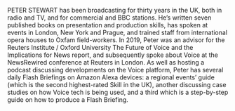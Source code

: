 PETER STEWART has been broadcasting for thirty years in the UK,
both in radio and TV, and for commercial and BBC stations. He’s
written seven published books on presentation and production
skills, has spoken at events in London, New York and Prague, and
trained staff from international opera houses to Oxfam
field-workers. In 2019, Peter was an advisor for the Reuters
Institute / Oxford University The Future of Voice and the
Implications for News report, and subsequently spoke about Voice
at the NewsRewired conference at Reuters in London. As well as
hosting a podcast discussing developments on the Voice platform,
Peter has several daily Flash Briefings on Amazon Alexa devices:
a regional events’ guide (which is the second highest-rated
Skill in the UK), another discussing case studies on how Voice
tech is being used, and a third which is a step-by-step guide on
how to produce a Flash Briefing.
